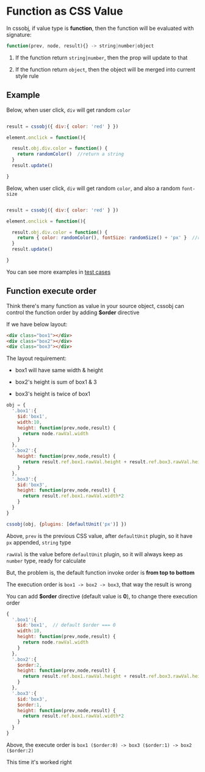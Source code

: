 # Function as CSS Value

In cssobj, if value type is **function**, then the function will be evaluated with signature:

```Javascript
function(prev, node, result){} -> string|number|object
```

 1. If the function return `string|number`, then the prop will update to that

 2. If the function return `object`, then the object will be merged into current style rule

## Example

Below, when user click, `div` will get random `color`

```Javascript

result = cssobj({ div:{ color: 'red' } })

element.onclick = function(){

  result.obj.div.color = function() {
    return randomColor()  //return a string
  }
  result.update()

}

```

Below, when user click, `div` will get random `color`, and also a random `font-size`

```Javascript

result = cssobj({ div:{ color: 'red' } })

element.onclick = function(){

  result.obj.div.color = function() {
    return { color: randomColor(), fontSize: randomSize() + 'px' }  //return a object
  }
  result.update()

}

```

You can see more examples in [test cases](https://github.com/cssobj/cssobj-core/blob/91f508f2657db2cc3b6762db34cf2b2472bb4330/test/test.js#L1303)

## Function execute order

Think there's many function as value in your source object, cssobj can control the function order by adding **$order** directive

If we have below layout:

```html
<div class="box1"></div>
<div class="box2"></div>
<div class="box3"></div>
```

The layout requirement:

- box1 will have same width & height

- box2's height is sum of box1 & 3

- box3's height is twice of box1


```Javascript
obj = {
  '.box1':{
    $id:'box1',
    width:10,
    height: function(prev,node,result) {
      return node.rawVal.width
    }
  },
  '.box2':{
    height: function(prev,node,result) {
      return result.ref.box1.rawVal.height + result.ref.box3.rawVal.height
    }
  },
  '.box3':{
    $id:'box3',
    height: function(prev,node,result) {
      return result.ref.box1.rawVal.width*2
    }
  }
}

cssobj(obj, {plugins: [defaultUnit('px')] })
```

Above, `prev` is the previous CSS value, after `defaultUnit` plugin, so it have `px` appended, `string` type

`rawVal` is the value before `defaultUnit` plugin, so it will always keep as `number` type, ready for calculate

But, the problem is, the default function invoke order is **from top to bottom**

The execution order is `box1 -> box2 -> box3`, that way the result is wrong

You can add **$order** directive (default value is **0**), to change there execution order

```Javascript
{
  '.box1':{
    $id:'box1',  // default $order === 0
    width:10,
    height: function(prev,node,result) {
      return node.rawVal.width
    }
  },
  '.box2':{
    $order:2,
    height: function(prev,node,result) {
      return result.ref.box1.rawVal.height + result.ref.box3.rawVal.height
    }
  },
  '.box3':{
    $id:'box3',
    $order:1,
    height: function(prev,node,result) {
      return result.ref.box1.rawVal.width*2
    }
  }
}
```

Above, the execute order is `box1 ($order:0) -> box3 ($order:1) -> box2 ($order:2)`

This time it's worked right

